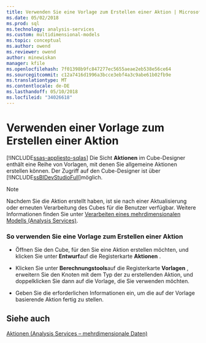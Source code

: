 ```yaml
---
title: Verwenden Sie eine Vorlage zum Erstellen einer Aktion | Microsoft Docs
ms.date: 05/02/2018
ms.prod: sql
ms.technology: analysis-services
ms.custom: multidimensional-models
ms.topic: conceptual
ms.author: owend
ms.reviewer: owend
author: minewiskan
manager: kfile
ms.openlocfilehash: 7f01398b9fc847277ec5655aeae2eb538e56ce64
ms.sourcegitcommit: c12a7416d1996a3bcce3ebf4a3c9abe61b02fb9e
ms.translationtype: MT
ms.contentlocale: de-DE
ms.lasthandoff: 05/10/2018
ms.locfileid: "34026618"
---
```

# <a name="use-a-template-to-create-an-action"></a>Verwenden einer Vorlage zum Erstellen einer Aktion
[!INCLUDE[ssas-appliesto-sqlas](../../includes/ssas-appliesto-sqlas.md)]
  Die Sicht **Aktionen** im Cube-Designer enthält eine Reihe von Vorlagen, mit denen Sie allgemeine Aktionen erstellen können. Der Zugriff auf den Cube-Designer ist über [!INCLUDE[ssBIDevStudioFull](../../includes/ssbidevstudiofull-md.md)]möglich.  
  
> [!NOTE]  
>  Nachdem Sie die Aktion erstellt haben, ist sie nach einer Aktualisierung oder erneuten Verarbeitung des Cubes für die Benutzer verfügbar. Weitere Informationen finden Sie unter [Verarbeiten eines mehrdimensionalen Modells &#40;Analysis Services&#41;](../../analysis-services/multidimensional-models/processing-a-multidimensional-model-analysis-services.md).  
  
### <a name="to-use-a-template-to-create-an-action"></a>So verwenden Sie eine Vorlage zum Erstellen einer Aktion  
  
-   Öffnen Sie den Cube, für den Sie eine Aktion erstellen möchten, und klicken Sie unter **Entwurf**auf die Registerkarte **Aktionen** .  
  
-   Klicken Sie unter **Berechnungstools**auf die Registerkarte **Vorlagen** , erweitern Sie den Knoten mit dem Typ der zu erstellenden Aktion, und doppelklicken Sie dann auf die Vorlage, die Sie verwenden möchten.  
  
-   Geben Sie die erforderlichen Informationen ein, um die auf der Vorlage basierende Aktion fertig zu stellen.  
  
## <a name="see-also"></a>Siehe auch  
 [Aktionen &#40;Analysis Services – mehrdimensionale Daten&#41;](../../analysis-services/multidimensional-models/actions-analysis-services-multidimensional-data.md)  
  
  
